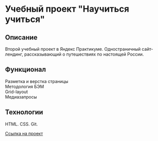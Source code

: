 # Учебный проект "Научиться учиться"  

## Описание
Второй учебный проект в Яндекс Практикуме. Одностраничный сайт-лендинг, рассказывающий о путешествиях по настоящей России.  

## Функционал
Разметка и верстка страницы  
Методология БЭМ  
Grid-layout  
Медиазапросы

## Технологии
HTML. 
CSS. 
Git. 

[Ссылка на проект](https://liliyamikhlina.github.io/russian-travel/)
